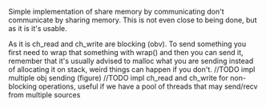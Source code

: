 Simple implementation of share memory by communicating don't communicate by sharing memory.
This is not even close to being done, but as it is it's usable.

As it is ch_read and ch_write are blocking (obv).
To send something you first need to wrap that something with wrap() and then you can send it, remember that it's usually advised to malloc what you are sending instead of allocating it on stack, weird things can happen if you don't.
//TODO impl multiple obj sending (figure)
//TODO impl ch_read and ch_write for non-blocking operations, useful if we have a pool of threads that may send/recv from 
multiple sources


